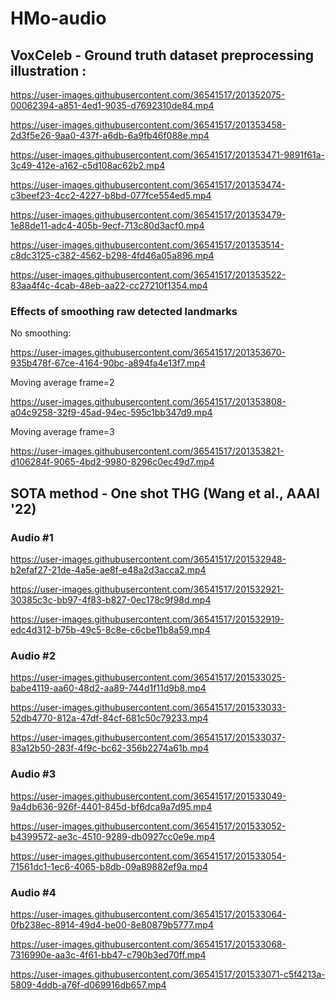 # HMo-audio

## VoxCeleb - Ground truth dataset preprocessing illustration :



https://user-images.githubusercontent.com/36541517/201352075-00062394-a851-4ed1-9035-d7692310de84.mp4



https://user-images.githubusercontent.com/36541517/201353458-2d3f5e26-9aa0-437f-a6db-6a9fb46f088e.mp4



https://user-images.githubusercontent.com/36541517/201353471-9891f61a-3c49-412e-a162-c5d108ac62b2.mp4



https://user-images.githubusercontent.com/36541517/201353474-c3beef23-4cc2-4227-b8bd-077fce554ed5.mp4



https://user-images.githubusercontent.com/36541517/201353479-1e88de11-adc4-405b-9ecf-713c80d3acf0.mp4



https://user-images.githubusercontent.com/36541517/201353514-c8dc3125-c382-4562-b298-4fd46a05a896.mp4



https://user-images.githubusercontent.com/36541517/201353522-83aa4f4c-4cab-48eb-aa22-cc27210f1354.mp4


### Effects of smoothing raw detected landmarks

No smoothing:

https://user-images.githubusercontent.com/36541517/201353670-935b478f-67ce-4164-90bc-a894fa4e13f7.mp4

Moving average frame=2


https://user-images.githubusercontent.com/36541517/201353808-a04c9258-32f9-45ad-94ec-595c1bb347d9.mp4


Moving average frame=3


https://user-images.githubusercontent.com/36541517/201353821-d106284f-9065-4bd2-9980-8296c0ec49d7.mp4


## SOTA method - One shot THG (Wang et al., AAAI '22)

### Audio #1

https://user-images.githubusercontent.com/36541517/201532948-b2efaf27-21de-4a5e-ae8f-e48a2d3acca2.mp4

https://user-images.githubusercontent.com/36541517/201532921-30385c3c-bb97-4f83-b827-0ec178c9f98d.mp4

https://user-images.githubusercontent.com/36541517/201532919-edc4d312-b75b-49c5-8c8e-c6cbe11b8a59.mp4

### Audio #2

https://user-images.githubusercontent.com/36541517/201533025-babe4119-aa60-48d2-aa89-744d1f11d9b8.mp4

https://user-images.githubusercontent.com/36541517/201533033-52db4770-812a-47df-84cf-681c50c79233.mp4

https://user-images.githubusercontent.com/36541517/201533037-83a12b50-283f-4f9c-bc62-356b2274a61b.mp4

### Audio #3

https://user-images.githubusercontent.com/36541517/201533049-9a4db636-926f-4401-845d-bf6dca9a7d95.mp4

https://user-images.githubusercontent.com/36541517/201533052-b4399572-ae3c-4510-9289-db0927cc0e9e.mp4

https://user-images.githubusercontent.com/36541517/201533054-71561dc1-1ec6-4065-b8db-09a89882ef9a.mp4

### Audio #4

https://user-images.githubusercontent.com/36541517/201533064-0fb238ec-8914-49d4-be00-8e80879b5777.mp4

https://user-images.githubusercontent.com/36541517/201533068-7316990e-aa3c-4f61-bb47-c790b3ed70ff.mp4

https://user-images.githubusercontent.com/36541517/201533071-c5f4213a-5809-4ddb-a76f-d069916db657.mp4


